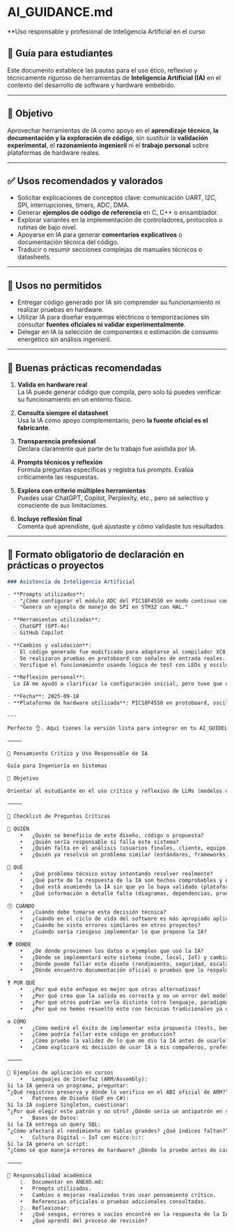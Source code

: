 
# AI_GUIDANCE.md  
**Uso responsable y profesional de Inteligencia Artificial en el curso

## 📘 Guía para estudiantes  
Este documento establece las pautas para el uso ético, reflexivo y técnicamente riguroso de herramientas de **Inteligencia Artificial (IA)** en el contexto del desarrollo de software y hardware embebido.

---

## 🎯 Objetivo

Aprovechar herramientas de IA como apoyo en el **aprendizaje técnico, la documentación y la exploración de código**, sin sustituir la **validación experimental**, el **razonamiento ingenieril** ni el **trabajo personal** sobre plataformas de hardware reales.

---

## ✅ Usos recomendados y valorados
- Solicitar explicaciones de conceptos clave: comunicación UART, I2C, SPI, interrupciones, timers, ADC, DMA.
- Generar **ejemplos de código de referencia** en C, C++ o ensamblador.
- Explorar variantes en la implementación de controladores, protocolos o rutinas de bajo nivel.
- Apoyarse en IA para generar **comentarios explicativos** o documentación técnica del código.
- Traducir o resumir secciones complejas de manuales técnicos o datasheets.

---

## 🚫 Usos no permitidos
- Entregar código generado por IA sin comprender su funcionamiento ni realizar pruebas en hardware.
- Utilizar IA para diseñar esquemas eléctricos o temporizaciones sin consultar **fuentes oficiales ni validar experimentalmente**.
- Delegar en IA la selección de componentes o estimación de consumo energético sin análisis ingenieril.

---

## 🧠 Buenas prácticas recomendadas

1. **Valida en hardware real**  
   La IA puede generar código que compila, pero solo tú puedes verificar su funcionamiento en un entorno físico.

2. **Consulta siempre el datasheet**  
   Usa la IA como apoyo complementario, pero **la fuente oficial es el fabricante**.

3. **Transparencia profesional**  
   Declara claramente qué parte de tu trabajo fue asistida por IA.

4. **Prompts técnicos y reflexión**  
   Formula preguntas específicas y registra tus *prompts*. Evalúa críticamente las respuestas.

5. **Explora con criterio múltiples herramientas**  
   Puedes usar ChatGPT, Copilot, Perplexity, etc., pero sé selectivo y consciente de sus limitaciones.

6. **Incluye reflexión final**  
   Comenta qué aprendiste, qué ajustaste y cómo validaste tus resultados.

---

## 📝 Formato obligatorio de declaración en prácticas o proyectos

```markdown
### Asistencia de Inteligencia Artificial

- **Prompts utilizados**:
  - "¿Cómo configurar el módulo ADC del PIC18F4550 en modo continuo con interrupciones?"
  - "Genera un ejemplo de manejo de SPI en STM32 con HAL."

- **Herramientas utilizadas**:
  - ChatGPT (GPT-4o)
  - GitHub Copilot

- **Cambios y validación**:
  - El código generado fue modificado para adaptarse al compilador XC8.
  - Se realizaron pruebas en protoboard con señales de entrada reales.
  - Verifiqué el funcionamiento usando lógica de test con LEDs y osciloscopio.

- **Reflexión personal**:
  La IA me ayudó a clarificar la configuración inicial, pero tuve que corregir errores de temporización. Esto reforzó mi entendimiento del ciclo de reloj y del manejo de interrupciones.

- **Fecha**: 2025-09-18  
- **Plataforma de hardware utilizada**: PIC18F4550 en protoboard, oscilador de 20 MHz  

---

Perfecto 👌. Aquí tienes la versión lista para integrar en tu AI_GUIDELINE.md, adaptada a cursos de Ingeniería en Sistemas y con un checklist crítico que los estudiantes deben aplicar cuando usen un LLM en sus prácticas:

⸻

🧠 Pensamiento Crítico y Uso Responsable de IA

Guía para Ingeniería en Sistemas

🎯 Objetivo

Orientar al estudiante en el uso crítico y reflexivo de LLMs (modelos de lenguaje como ChatGPT) en prácticas y proyectos académicos, asegurando que el contenido generado sea comprendido, verificado y mejorado antes de entregarlo.

⸻

🔹 Checklist de Preguntas Críticas

👤 QUIÉN
	•	¿Quién se beneficia de este diseño, código o propuesta?
	•	¿Quién sería responsable si falla este sistema?
	•	¿Quién falta en el análisis (usuarios finales, cliente, equipo de soporte)?
	•	¿Quién ya resolvió un problema similar (estándares, frameworks, bibliografía)?

📌 QUÉ
	•	¿Qué problema técnico estoy intentando resolver realmente?
	•	¿Qué parte de la respuesta de la IA son hechos comprobables y qué son suposiciones?
	•	¿Qué está asumiendo la IA sin que yo lo haya validado (plataforma, librerías, contexto)?
	•	¿Qué información o detalle falta (diagramas, dependencias, pruebas)?

🕒 CUÁNDO
	•	¿Cuándo debe tomarse esta decisión técnica?
	•	¿Cuándo en el ciclo de vida del software es más apropiado aplicar esta solución?
	•	¿Cuándo he visto errores similares en otros proyectos?
	•	¿Cuándo sería riesgoso implementar lo que propone la IA?

🌍 DÓNDE
	•	¿De dónde provienen los datos o ejemplos que usó la IA?
	•	¿Dónde se implementará este sistema (nube, local, IoT) y cambia eso la validez?
	•	¿Dónde puede fallar este diseño (rendimiento, seguridad, escalabilidad)?
	•	¿Dónde encuentro documentación oficial o pruebas que lo respalden?

❓ POR QUÉ
	•	¿Por qué este enfoque es mejor que otras alternativas?
	•	¿Por qué creo que la salida es correcta y no un error del modelo?
	•	¿Por qué otros podrían verlo distinto (otro lenguaje, paradigma, contexto)?
	•	¿Por qué no hemos resuelto esto con técnicas tradicionales ya conocidas?

⚙️ CÓMO
	•	¿Cómo mediré el éxito de implementar esta propuesta (tests, benchmarks, validación)?
	•	¿Cómo podría fallar este código en producción?
	•	¿Cómo pruebo la validez de lo que me dio la IA antes de usarlo?
	•	¿Cómo explicaré mi decisión de usar IA a mis compañeros, profesor o cliente?

⸻

📌 Ejemplos de aplicación en cursos
	•	Lenguajes de Interfaz (ARM/Assembly):
Si la IA genera un programa, preguntar:
“¿Qué registros preserva y dónde lo verifico en el ABI oficial de ARM?”
	•	Patrones de Diseño (GoF en C#):
Si la IA sugiere Singleton, cuestionar:
“¿Por qué elegir este patrón y no otro? ¿Dónde sería un antipatrón en sistemas distribuidos?”
	•	Bases de Datos:
Si la IA entrega un query SQL:
“¿Cómo afectará el rendimiento en tablas grandes? ¿Qué índices faltan?”
	•	Cultura Digital – IoT con micro:bit:
Si la IA genera un script:
“¿Cómo sé que maneja errores de hardware? ¿Dónde lo pruebo antes de cargarlo al dispositivo?”

⸻

📝 Responsabilidad académica
	1.	Documentar en ANEXO.md:
	•	Prompts utilizados.
	•	Cambios o mejoras realizadas tras usar pensamiento crítico.
	•	Referencias oficiales o pruebas adicionales consultadas.
	2.	Reflexionar:
	•	¿Qué sesgos, errores o vacíos encontré en la respuesta de la IA?
	•	¿Qué aprendí del proceso de revisión?